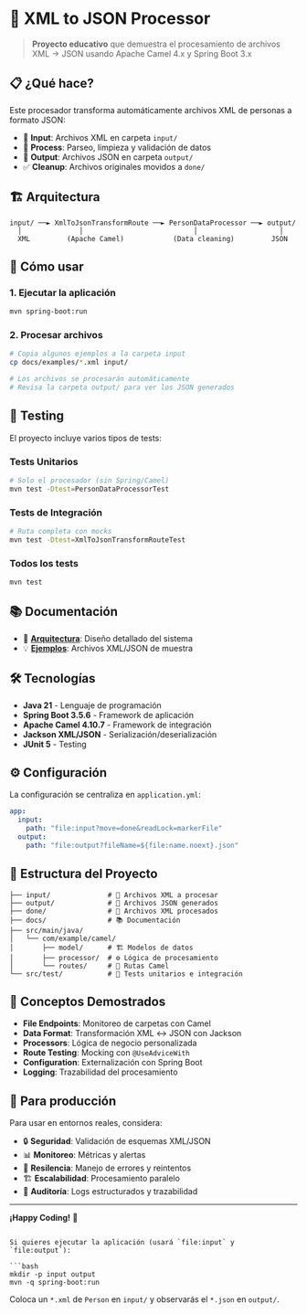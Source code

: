 # 🔄 XML to JSON Processor

> **Proyecto educativo** que demuestra el procesamiento de archivos XML → JSON usando Apache Camel 4.x y Spring Boot 3.x

## 📋 ¿Qué hace?

Este procesador transforma automáticamente archivos XML de personas a formato JSON:

- 📁 **Input**: Archivos XML en carpeta `input/`
- 🔧 **Process**: Parseo, limpieza y validación de datos
- 💾 **Output**: Archivos JSON en carpeta `output/`
- ✅ **Cleanup**: Archivos originales movidos a `done/`

## 🏗️ Arquitectura

```
input/ ──► XmlToJsonTransformRoute ──► PersonDataProcessor ──► output/
  │              │                           │                    │
  XML         (Apache Camel)            (Data cleaning)         JSON
```

## 🚀 Cómo usar

### 1. Ejecutar la aplicación
```bash
mvn spring-boot:run
```

### 2. Procesar archivos
```bash
# Copia algunos ejemplos a la carpeta input
cp docs/examples/*.xml input/

# Los archivos se procesarán automáticamente
# Revisa la carpeta output/ para ver los JSON generados
```

## 🧪 Testing

El proyecto incluye varios tipos de tests:

### Tests Unitarios
```bash
# Solo el procesador (sin Spring/Camel)
mvn test -Dtest=PersonDataProcessorTest
```

### Tests de Integración
```bash
# Ruta completa con mocks
mvn test -Dtest=XmlToJsonTransformRouteTest
```

### Todos los tests
```bash
mvn test
```

## 📚 Documentación

- 📖 **[Arquitectura](docs/architecture.md)**: Diseño detallado del sistema
- 💡 **[Ejemplos](docs/examples/)**: Archivos XML/JSON de muestra

## 🛠️ Tecnologías

- **Java 21** - Lenguaje de programación
- **Spring Boot 3.5.6** - Framework de aplicación
- **Apache Camel 4.10.7** - Framework de integración
- **Jackson XML/JSON** - Serialización/deserialización
- **JUnit 5** - Testing

## ⚙️ Configuración

La configuración se centraliza en `application.yml`:

```yaml
app:
  input:
    path: "file:input?move=done&readLock=markerFile"
  output:
    path: "file:output?fileName=${file:name.noext}.json"
```

## 📁 Estructura del Proyecto

```
├── input/              # 📁 Archivos XML a procesar
├── output/             # 📁 Archivos JSON generados  
├── done/               # 📁 Archivos XML procesados
├── docs/               # 📚 Documentación
├── src/main/java/
│   └── com/example/camel/
│       ├── model/      # 🏗️ Modelos de datos
│       ├── processor/  # ⚙️ Lógica de procesamiento
│       └── routes/     # 🔄 Rutas Camel
└── src/test/           # 🧪 Tests unitarios e integración
```

## 🎯 Conceptos Demostrados

- **File Endpoints**: Monitoreo de carpetas con Camel
- **Data Format**: Transformación XML ↔ JSON con Jackson
- **Processors**: Lógica de negocio personalizada
- **Route Testing**: Mocking con `@UseAdviceWith`
- **Configuration**: Externalización con Spring Boot
- **Logging**: Trazabilidad del procesamiento

## 🚀 Para producción

Para usar en entornos reales, considera:

- 🔒 **Seguridad**: Validación de esquemas XML/JSON
- 📊 **Monitoreo**: Métricas y alertas
- 🔄 **Resilencia**: Manejo de errores y reintentos
- 🏗️ **Escalabilidad**: Procesamiento paralelo
- 📝 **Auditoría**: Logs estructurados y trazabilidad

---

**¡Happy Coding!** 🎉
```

Si quieres ejecutar la aplicación (usará `file:input` y `file:output`):

```bash
mkdir -p input output
mvn -q spring-boot:run
```

Coloca un `*.xml` de `Person` en `input/` y observarás el `*.json` en `output/`.
